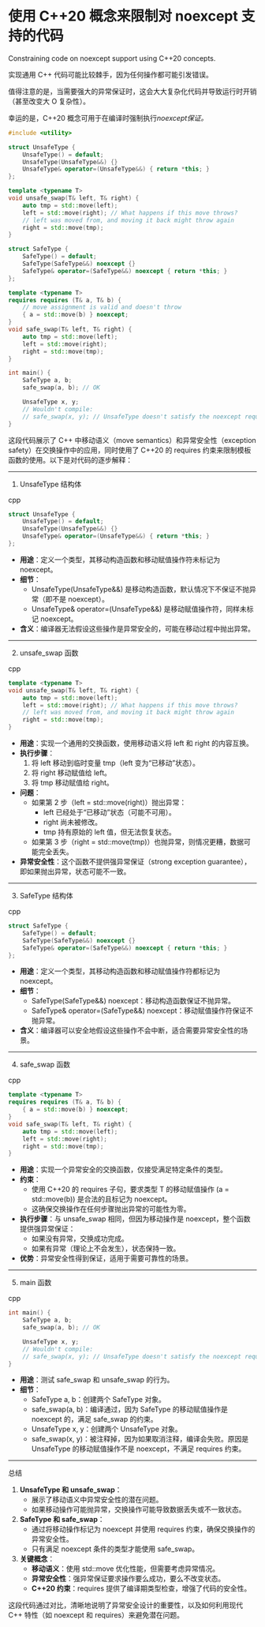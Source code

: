 # 使用 C++20 概念来限制对 noexcept 支持的代码

Constraining code on noexcept support using C++20 concepts.

实现通用 C++ 代码可能比较棘手，因为任何操作都可能引发错误。

值得注意的是，当需要强大的异常保证时，这会大大复杂化代码并导致运行时开销（甚至改变大 O 复杂性）。

幸运的是，C++20 概念可用于在编译时强制执行*noexcept保证。*



```C++
#include <utility>

struct UnsafeType {
    UnsafeType() = default;
    UnsafeType(UnsafeType&&) {}
    UnsafeType& operator=(UnsafeType&&) { return *this; }
};

template <typename T>
void unsafe_swap(T& left, T& right) {
    auto tmp = std::move(left);
    left = std::move(right); // What happens if this move throws?
    // left was moved from, and moving it back might throw again
    right = std::move(tmp);
}

struct SafeType {
    SafeType() = default;
    SafeType(SafeType&&) noexcept {}
    SafeType& operator=(SafeType&&) noexcept { return *this; }
};

template <typename T>
requires requires (T& a, T& b) {
 	// move assignment is valid and doesn't throw
	{ a = std::move(b) } noexcept;
}
void safe_swap(T& left, T& right) {
    auto tmp = std::move(left);
    left = std::move(right);
    right = std::move(tmp);
}

int main() {
    SafeType a, b;
    safe_swap(a, b); // OK

    UnsafeType x, y;
    // Wouldn't compile:
    // safe_swap(x, y); // UnsafeType doesn't satisfy the noexcept requirement
}
```



这段代码展示了 C++ 中移动语义（move semantics）和异常安全性（exception safety）在交换操作中的应用，同时使用了 C++20 的 requires 约束来限制模板函数的使用。以下是对代码的逐步解释：

------

1. UnsafeType 结构体

cpp

```cpp
struct UnsafeType {
    UnsafeType() = default;
    UnsafeType(UnsafeType&&) {}
    UnsafeType& operator=(UnsafeType&&) { return *this; }
};
```

- **用途**：定义一个类型，其移动构造函数和移动赋值操作符未标记为 noexcept。
- **细节**：
  - UnsafeType(UnsafeType&&) 是移动构造函数，默认情况下不保证不抛异常（即不是 noexcept）。
  - UnsafeType& operator=(UnsafeType&&) 是移动赋值操作符，同样未标记 noexcept。
- **含义**：编译器无法假设这些操作是异常安全的，可能在移动过程中抛出异常。

------

2. unsafe_swap 函数

cpp

```cpp
template <typename T>
void unsafe_swap(T& left, T& right) {
    auto tmp = std::move(left);
    left = std::move(right); // What happens if this move throws?
    // left was moved from, and moving it back might throw again
    right = std::move(tmp);
}
```

- **用途**：实现一个通用的交换函数，使用移动语义将 left 和 right 的内容互换。
- **执行步骤**：
  1. 将 left 移动到临时变量 tmp（left 变为“已移动”状态）。
  2. 将 right 移动赋值给 left。
  3. 将 tmp 移动赋值给 right。
- **问题**：
  - 如果第 2 步（left = std::move(right)）抛出异常：
    - left 已经处于“已移动”状态（可能不可用）。
    - right 尚未被修改。
    - tmp 持有原始的 left 值，但无法恢复状态。
  - 如果第 3 步（right = std::move(tmp)）也抛异常，则情况更糟，数据可能完全丢失。
- **异常安全性**：这个函数不提供强异常保证（strong exception guarantee），即如果抛出异常，状态可能不一致。

------

3. SafeType 结构体

cpp

```cpp
struct SafeType {
    SafeType() = default;
    SafeType(SafeType&&) noexcept {}
    SafeType& operator=(SafeType&&) noexcept { return *this; }
};
```

- **用途**：定义一个类型，其移动构造函数和移动赋值操作符都标记为 noexcept。
- **细节**：
  - SafeType(SafeType&&) noexcept：移动构造函数保证不抛异常。
  - SafeType& operator=(SafeType&&) noexcept：移动赋值操作符保证不抛异常。
- **含义**：编译器可以安全地假设这些操作不会中断，适合需要异常安全性的场景。

------

4. safe_swap 函数

cpp

```cpp
template <typename T>
requires requires (T& a, T& b) {
    { a = std::move(b) } noexcept;
}
void safe_swap(T& left, T& right) {
    auto tmp = std::move(left);
    left = std::move(right);
    right = std::move(tmp);
}
```

- **用途**：实现一个异常安全的交换函数，仅接受满足特定条件的类型。
- **约束**：
  - 使用 C++20 的 requires 子句，要求类型 T 的移动赋值操作 (a = std::move(b)) 是合法的且标记为 noexcept。
  - 这确保交换操作在任何步骤抛出异常的可能性为零。
- **执行步骤**：与 unsafe_swap 相同，但因为移动操作是 noexcept，整个函数提供强异常保证：
  - 如果没有异常，交换成功完成。
  - 如果有异常（理论上不会发生），状态保持一致。
- **优势**：异常安全性得到保证，适用于需要可靠性的场景。

------

5. main 函数

cpp

```cpp
int main() {
    SafeType a, b;
    safe_swap(a, b); // OK

    UnsafeType x, y;
    // Wouldn't compile:
    // safe_swap(x, y); // UnsafeType doesn't satisfy the noexcept requirement
}
```

- **用途**：测试 safe_swap 和 unsafe_swap 的行为。
- **细节**：
  - SafeType a, b：创建两个 SafeType 对象。
  - safe_swap(a, b)：编译通过，因为 SafeType 的移动赋值操作是 noexcept 的，满足 safe_swap 的约束。
  - UnsafeType x, y：创建两个 UnsafeType 对象。
  - safe_swap(x, y)：被注释掉，因为如果取消注释，编译会失败。原因是 UnsafeType 的移动赋值操作不是 noexcept，不满足 requires 约束。

------

总结

1. **UnsafeType 和 unsafe_swap**：
   - 展示了移动语义中异常安全性的潜在问题。
   - 如果移动操作可能抛异常，交换操作可能导致数据丢失或不一致状态。
2. **SafeType 和 safe_swap**：
   - 通过将移动操作标记为 noexcept 并使用 requires 约束，确保交换操作的异常安全性。
   - 只有满足 noexcept 条件的类型才能使用 safe_swap。
3. **关键概念**：
   - **移动语义**：使用 std::move 优化性能，但需要考虑异常情况。
   - **异常安全性**：强异常保证要求操作要么成功，要么不改变状态。
   - **C++20 约束**：requires 提供了编译期类型检查，增强了代码的安全性。

这段代码通过对比，清晰地说明了异常安全设计的重要性，以及如何利用现代 C++ 特性（如 noexcept 和 requires）来避免潜在问题。